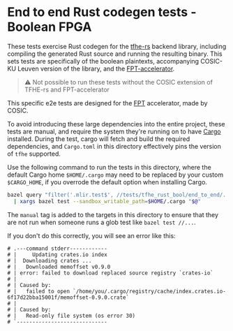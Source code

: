 # End to end Rust codegen tests - Boolean FPGA

These tests exercise Rust codegen for the
[tfhe-rs](https://github.com/zama-ai/tfhe-rs) backend library, including
compiling the generated Rust source and running the resulting binary. This sets
tests are specifically of the boolean plaintexts, accompanying COSIC-KU Leuven version of the library,
and the [FPT-accelerator](https://eprint.iacr.org/2022/1635).

> :warning: Not possible to run these tests without the COSIC extension of TFHE-rs and FPT-accelerator

This specific e2e tests are designed for the [FPT](https://eprint.iacr.org/2022/1635) accelerator, made by COSIC. 


To avoid introducing these large dependencies into the entire project, these
tests are manual, and require the system they're running on to have
[Cargo](https://doc.rust-lang.org/cargo/index.html) installed. During the test,
cargo will fetch and build the required dependencies, and `Cargo.toml` in this
directory effectively pins the version of `tfhe` supported.

Use the following command to run the tests in this directory, where the default
Cargo home `$HOME/.cargo` may need to be replaced by your custom `$CARGO_HOME`,
if you overrode the default option when installing Cargo.

```bash
bazel query "filter('.mlir.test$', //tests/tfhe_rust_bool/end_to_end/...)" \
  | xargs bazel test --sandbox_writable_path=$HOME/.cargo "$@"
```

The `manual` tag is added to the targets in this directory to ensure that they
are not run when someone runs a glob test like `bazel test //...`.

If you don't do this correctly, you will see an error like this:

```
# .---command stderr------------
# |     Updating crates.io index
# |  Downloading crates ...
# |   Downloaded memoffset v0.9.0
# | error: failed to download replaced source registry `crates-io`
# |
# | Caused by:
# |   failed to open `/home/you/.cargo/registry/cache/index.crates.io-6f17d22bba15001f/memoffset-0.9.0.crate`
# |
# | Caused by:
# |   Read-only file system (os error 30)
# `-----------------------------
```
